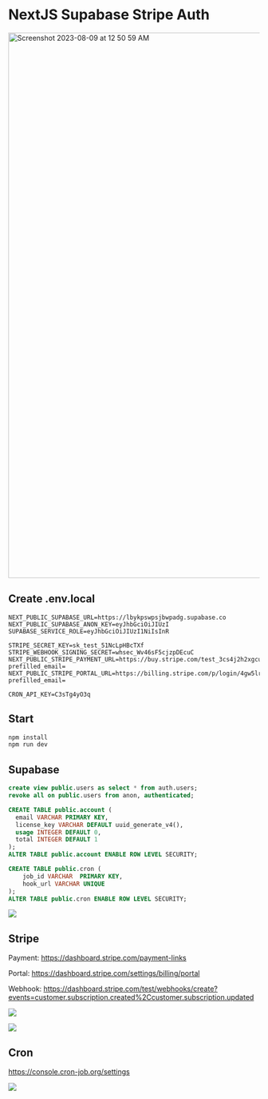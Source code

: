 # NextJS Supabase Stripe Auth

<img width="1091" alt="Screenshot 2023-08-09 at 12 50 59 AM" src="https://github.com/leon-do/nextjs-supabase-auth/assets/19412160/ee5d74f4-0fb7-481f-b403-46dbe569dfeb">

## Create .env.local

```
NEXT_PUBLIC_SUPABASE_URL=https://lbykpswpsjbwpadg.supabase.co
NEXT_PUBLIC_SUPABASE_ANON_KEY=eyJhbGciOiJIUzI
SUPABASE_SERVICE_ROLE=eyJhbGciOiJIUzI1NiIsInR

STRIPE_SECRET_KEY=sk_test_51NcLpHBcTXf
STRIPE_WEBHOOK_SIGNING_SECRET=whsec_Wv46sF5cjzpDEcuC
NEXT_PUBLIC_STRIPE_PAYMENT_URL=https://buy.stripe.com/test_3cs4j2h2xgcu26Q000?prefilled_email=
NEXT_PUBLIC_STRIPE_PORTAL_URL=https://billing.stripe.com/p/login/4gw5lr01K511ebe000?prefilled_email=

CRON_API_KEY=C3sTg4yO3q
```

## Start

```bash
npm install
npm run dev
```

## Supabase

```sql
create view public.users as select * from auth.users;
revoke all on public.users from anon, authenticated;

CREATE TABLE public.account (
  email VARCHAR PRIMARY KEY,
  license_key VARCHAR DEFAULT uuid_generate_v4(),
  usage INTEGER DEFAULT 0,
  total INTEGER DEFAULT 1
);
ALTER TABLE public.account ENABLE ROW LEVEL SECURITY;

CREATE TABLE public.cron (
    job_id VARCHAR  PRIMARY KEY,
    hook_url VARCHAR UNIQUE
);
ALTER TABLE public.cron ENABLE ROW LEVEL SECURITY;
```

![](https://github.com/leon-do/3d-printed-glasses/assets/19412160/284d8b6a-a2c2-4f2e-85c3-ed24b82c2599)

## Stripe

Payment: https://dashboard.stripe.com/payment-links

Portal: https://dashboard.stripe.com/settings/billing/portal

Webhook: https://dashboard.stripe.com/test/webhooks/create?events=customer.subscription.created%2Ccustomer.subscription.updated

![](https://github.com/leon-do/3d-printed-glasses/assets/19412160/25b1b8d2-8462-4e0b-ace3-7249509122f2)

![](https://github.com/leon-do/3d-printed-glasses/assets/19412160/1c6c25aa-3df3-4e86-98ea-66dc224c3526)

## Cron

https://console.cron-job.org/settings

![](https://github.com/leon-do/3d-printed-glasses/assets/19412160/bcbe7cbd-a5fe-4149-805c-8c3e7b9342db)
